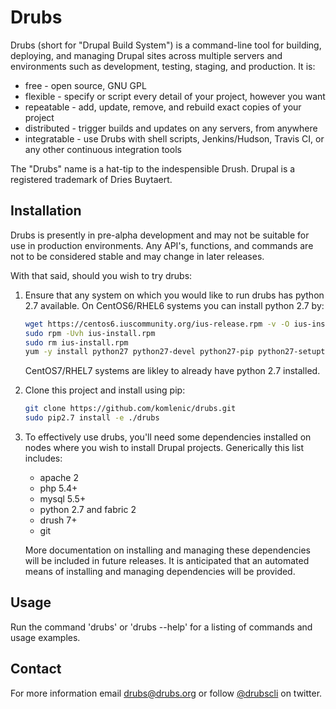 # Drubs

Drubs (short for "Drupal Build System") is a command-line tool for building,
deploying, and managing Drupal sites across multiple servers and environments
such as development, testing, staging, and production.  It is:

* free - open source, GNU GPL
* flexible - specify or script every detail of your project, however you want
* repeatable - add, update, remove, and rebuild exact copies of your project
* distributed - trigger builds and updates on any servers, from anywhere
* integratable - use Drubs with shell scripts, Jenkins/Hudson, Travis CI, or
    any other continuous integration tools

The "Drubs" name is a hat-tip to the indespensible Drush.  Drupal is a
registered trademark of Dries Buytaert.

## Installation

Drubs is presently in pre-alpha development and may not be suitable for use in
production environments.  Any API's, functions, and commands are not to be
considered stable and may change in later releases.

With that said, should you wish to try drubs:

1. Ensure that any system on which you would like to run drubs has python 2.7
    available.  On CentOS6/RHEL6 systems you can install python 2.7 by:

    ```bash
    wget https://centos6.iuscommunity.org/ius-release.rpm -v -O ius-install.rpm
    sudo rpm -Uvh ius-install.rpm
    sudo rm ius-install.rpm
    yum -y install python27 python27-devel python27-pip python27-setuptools python27-virtualenv --enablerepo=ius
    ```

    CentOS7/RHEL7 systems are likley to already have python 2.7 installed.

2. Clone this project and install using pip:

    ```bash
    git clone https://github.com/komlenic/drubs.git
    sudo pip2.7 install -e ./drubs
    ```

3. To effectively use drubs, you'll need some dependencies installed on nodes
    where you wish to install Drupal projects.  Generically this list includes:

    * apache 2
    * php 5.4+
    * mysql 5.5+
    * python 2.7 and fabric 2
    * drush 7+
    * git

    More documentation on installing and managing these dependencies will be
    included in future releases.  It is anticipated that an automated means of
    installing and managing dependencies will be provided.

## Usage

Run the command 'drubs' or 'drubs --help' for a listing of commands and usage
examples.

## Contact

For more information email drubs@drubs.org or follow
[@drubscli](https://twitter.com/drubscli) on twitter.
